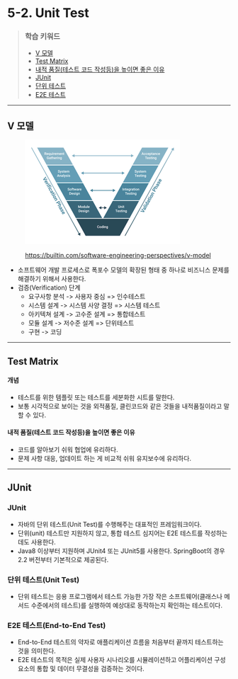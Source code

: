 # 5-2. Unit Test

> ### 학습 키워드
>
> * [V 모델](5-2.-unit-test.md#v)
> * [Test Matrix](5-2.-unit-test.md#test-matrix)
> * [내적 품질(테스트 코드 작성등)을 높이면 좋은 이유](5-2.-unit-test.md#undefined-2)
> * [JUnit](5-2.-unit-test.md#junit)
> * [단위 테스트](5-2.-unit-test.md#undefined-3)
> * [E2E 테스트](5-2.-unit-test.md#e2e)

***

## V 모델

<figure><img src="../../.gitbook/assets/image (1) (1) (1) (1).png" alt="" width="350"><figcaption><p><a href="https://builtin.com/software-engineering-perspectives/v-model">https://builtin.com/software-engineering-perspectives/v-model</a></p></figcaption></figure>

* 소프트웨어 개발 프로세스로 폭포수 모델의 확장된 형태 중 하나로 비즈니스 문제를 해결하기 위해서 사용한다.
* 검증(Verification) 단계
  * 요구사항 분석 -> 사용자 중심 => 인수테스트
  * 시스템 설계 -> 시스템 사양 결정 => 시스템 테스트
  * 아키텍쳐 설계 -> 고수준 설계 => 통합테스트
  * 모듈 설계 -> 저수준 설계 => 단위테스트
  * 구현 -> 코딩

***

## Test Matrix

#### 개념

* 테스트를 위한 템플릿 또는 테스트를 세분화한 시트를 말한다.
* 보통 시각적으로 보이는 것을 외적품질, 클린코드와 같은 것들을 내적품질이라고 말할 수 있다.

#### 내적 품질(테스트 코드 작성등)을 높이면 좋은 이유

* 코드를 알아보기 쉬워 협업에 유리하다.
* 문제 사항 대응, 업데이트 하는 게 비교적 쉬워 유지보수에 유리하다.

***

## JUnit

### JUnit

* 자바의 단위 테스트(Unit Test)를 수행해주는 대표적인 프레임워크이다.
* 단위(unit) 테스트만 지원하지 않고, 통합 테스트 심지어는 E2E 테스트를 작성하는데도 사용한다.
* Java8 이상부터 지원하며 JUnit4 또는 JUnit5를 사용한다. SpringBoot의 경우 2.2 버전부터 기본적으로 제공된다.

### 단위 테스트(Unit Test)

* 단위 테스트는 응용 프로그램에서 테스트 가능한 가장 작은 소프트웨어(클래스나 메서드 수준에서의 테스트)를 실행하여 예상대로 동작하는지 확인하는 테스트이다.

### E2E 테스트(End-to-End Test)

* End-to-End 테스트의 약자로 애플리케이션 흐름을 처음부터 끝까지 테스트하는 것을 의미한다.
* E2E 테스트의 목적은 실제 사용자 시나리오를 시뮬레이션하고 어플리케이션 구성 요소의 통합 및 데이터 무결성을 검증하는 것이다.
